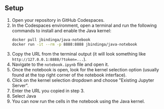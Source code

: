 ## Setup

1. Open your repository in GitHub Codespaces.
2. In the Codespaces environment, open a terminal and run the following commands to install and enable the Java kernel:
    ```sh
    docker pull jbindinga/java-notebook
    docker run -it --rm -p 8888:8888 jbindinga/java-notebook
    ```
3. Copy the URL from the terminal output (it will look something like `http://127.0.0.1:8888/?token=...`).
4. Navigate to the `notebook.ipynb` file and open it.
5. Once the notebook is open, look for the kernel selection option (usually found at the top right corner of the notebook interface).
6. Click on the kernel selection dropdown and choose "Existing Jupyter Server".
7. Enter the URL you copied in step 3.
8. Select Java
9. You can now run the cells in the notebook using the Java kernel.
